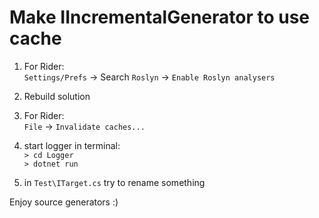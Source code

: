 # Make IIncrementalGenerator to use cache 


1. For Rider:<br>
`Settings/Prefs` -> Search `Roslyn` -> `Enable Roslyn analysers`


2. Rebuild solution


3. For Rider:<br>
`File` -> `Invalidate caches...`


4. start logger in terminal:<br>
   `> cd Logger`<br>
   `> dotnet run`<br>


5. in `Test\ITarget.cs` try to rename something

Enjoy source generators :)